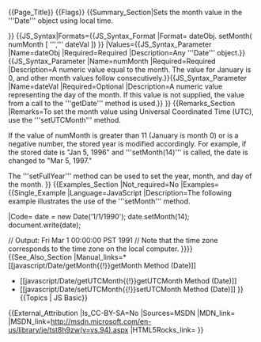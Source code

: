 {{Page_Title}}
{{Flags}}
{{Summary_Section|Sets the month value in the '''Date''' object using local time.

}}
{{JS_Syntax|Formats={{JS_Syntax_Format
|Format= dateObj. setMonth( numMonth [ ''',''' dateVal ]) }}
|Values={{JS_Syntax_Parameter
|Name=dateObj
|Required=Required
|Description=Any '''Date''' object.}}{{JS_Syntax_Parameter
|Name=numMonth
|Required=Required
|Description=A numeric value equal to the month. The value for January is 0, and other month values follow consecutively.}}{{JS_Syntax_Parameter
|Name=dateVal
|Required=Optional
|Description=A numeric value representing the day of the month. If this value is not supplied, the value from a call to the '''getDate''' method is used.}}
}}
{{Remarks_Section
|Remarks=To set the month value using Universal Coordinated Time (UTC), use the '''setUTCMonth''' method.

If the value of numMonth is greater than 11 (January is month 0) or is a negative number, the stored year is modified accordingly. For example, if the stored date is "Jan 5, 1996" and '''setMonth(14)''' is called, the date is changed to "Mar 5, 1997."

The '''setFullYear''' method can be used to set the year, month, and day of the month.
}}
{{Examples_Section
|Not_required=No
|Examples={{Single_Example
|Language=JavaScript
|Description=The following example illustrates the use of the '''setMonth''' method.

|Code= date = new Date('1/1/1990');
 date.setMonth(14);
 document.write(date);
 
 // Output: Fri Mar 1 00:00:00 PST 1991
 // Note that the time zone corresponds to the time zone on the local computer.
}}}}
{{See_Also_Section
|Manual_links=* [[javascript/Date/getMonth{{!}}getMonth Method (Date)]]
* [[javascript/Date/getUTCMonth{{!}}getUTCMonth Method (Date)]]
* [[javascript/Date/setUTCMonth{{!}}setUTCMonth Method (Date)]]
}}
{{Topics | JS Basic}}

{{External_Attribution
|Is_CC-BY-SA=No
|Sources=MSDN
|MDN_link=
|MSDN_link=http://msdn.microsoft.com/en-us/library/ie/tst8h9zw(v=vs.94).aspx
|HTML5Rocks_link=
}}